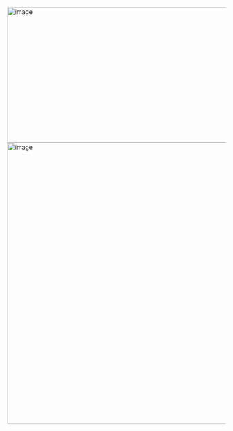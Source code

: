 <img width="628" height="311" alt="image" src="https://github.com/user-attachments/assets/accc1198-78e1-4f45-9da5-8e5fb9dd6b32" />


<img width="1160" height="647" alt="image" src="https://github.com/user-attachments/assets/428a1d2a-4bc9-41f0-adf4-8b9ec0e387bb" />
